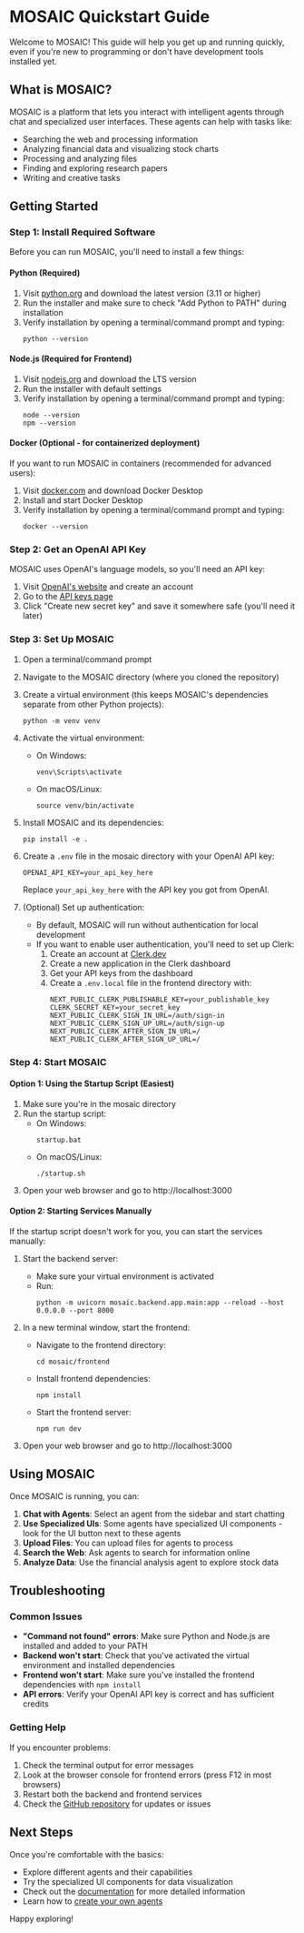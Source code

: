 # MOSAIC Quickstart Guide

Welcome to MOSAIC! This guide will help you get up and running quickly, even if you're new to programming or don't have development tools installed yet.

## What is MOSAIC?

MOSAIC is a platform that lets you interact with intelligent agents through chat and specialized user interfaces. These agents can help with tasks like:

- Searching the web and processing information
- Analyzing financial data and visualizing stock charts
- Processing and analyzing files
- Finding and exploring research papers
- Writing and creative tasks

## Getting Started

### Step 1: Install Required Software

Before you can run MOSAIC, you'll need to install a few things:

#### Python (Required)

1. Visit [python.org](https://www.python.org/downloads/) and download the latest version (3.11 or higher)
2. Run the installer and make sure to check "Add Python to PATH" during installation
3. Verify installation by opening a terminal/command prompt and typing:
   ```
   python --version
   ```

#### Node.js (Required for Frontend)

1. Visit [nodejs.org](https://nodejs.org/) and download the LTS version
2. Run the installer with default settings
3. Verify installation by opening a terminal/command prompt and typing:
   ```
   node --version
   npm --version
   ```

#### Docker (Optional - for containerized deployment)

If you want to run MOSAIC in containers (recommended for advanced users):
1. Visit [docker.com](https://www.docker.com/products/docker-desktop/) and download Docker Desktop
2. Install and start Docker Desktop
3. Verify installation by opening a terminal/command prompt and typing:
   ```
   docker --version
   ```

### Step 2: Get an OpenAI API Key

MOSAIC uses OpenAI's language models, so you'll need an API key:

1. Visit [OpenAI's website](https://platform.openai.com/signup) and create an account
2. Go to the [API keys page](https://platform.openai.com/api-keys)
3. Click "Create new secret key" and save it somewhere safe (you'll need it later)

### Step 3: Set Up MOSAIC

1. Open a terminal/command prompt
2. Navigate to the MOSAIC directory (where you cloned the repository)
3. Create a virtual environment (this keeps MOSAIC's dependencies separate from other Python projects):
   ```
   python -m venv venv
   ```
4. Activate the virtual environment:
   - On Windows:
     ```
     venv\Scripts\activate
     ```
   - On macOS/Linux:
     ```
     source venv/bin/activate
     ```
5. Install MOSAIC and its dependencies:
   ```
   pip install -e .
   ```
6. Create a `.env` file in the mosaic directory with your OpenAI API key:
   ```
   OPENAI_API_KEY=your_api_key_here
   ```
   Replace `your_api_key_here` with the API key you got from OpenAI.

7. (Optional) Set up authentication:
   - By default, MOSAIC will run without authentication for local development
   - If you want to enable user authentication, you'll need to set up Clerk:
     1. Create an account at [Clerk.dev](https://clerk.dev)
     2. Create a new application in the Clerk dashboard
     3. Get your API keys from the dashboard
     4. Create a `.env.local` file in the frontend directory with:
        ```
        NEXT_PUBLIC_CLERK_PUBLISHABLE_KEY=your_publishable_key
        CLERK_SECRET_KEY=your_secret_key
        NEXT_PUBLIC_CLERK_SIGN_IN_URL=/auth/sign-in
        NEXT_PUBLIC_CLERK_SIGN_UP_URL=/auth/sign-up
        NEXT_PUBLIC_CLERK_AFTER_SIGN_IN_URL=/
        NEXT_PUBLIC_CLERK_AFTER_SIGN_UP_URL=/
        ```

### Step 4: Start MOSAIC

#### Option 1: Using the Startup Script (Easiest)

1. Make sure you're in the mosaic directory
2. Run the startup script:
   - On Windows:
     ```
     startup.bat
     ```
   - On macOS/Linux:
     ```
     ./startup.sh
     ```
3. Open your web browser and go to http://localhost:3000

#### Option 2: Starting Services Manually

If the startup script doesn't work for you, you can start the services manually:

1. Start the backend server:
   - Make sure your virtual environment is activated
   - Run:
     ```
     python -m uvicorn mosaic.backend.app.main:app --reload --host 0.0.0.0 --port 8000
     ```

2. In a new terminal window, start the frontend:
   - Navigate to the frontend directory:
     ```
     cd mosaic/frontend
     ```
   - Install frontend dependencies:
     ```
     npm install
     ```
   - Start the frontend server:
     ```
     npm run dev
     ```

3. Open your web browser and go to http://localhost:3000

## Using MOSAIC

Once MOSAIC is running, you can:

1. **Chat with Agents**: Select an agent from the sidebar and start chatting
2. **Use Specialized UIs**: Some agents have specialized UI components - look for the UI button next to these agents
3. **Upload Files**: You can upload files for agents to process
4. **Search the Web**: Ask agents to search for information online
5. **Analyze Data**: Use the financial analysis agent to explore stock data

## Troubleshooting

### Common Issues

- **"Command not found" errors**: Make sure Python and Node.js are installed and added to your PATH
- **Backend won't start**: Check that you've activated the virtual environment and installed dependencies
- **Frontend won't start**: Make sure you've installed the frontend dependencies with `npm install`
- **API errors**: Verify your OpenAI API key is correct and has sufficient credits

### Getting Help

If you encounter problems:

1. Check the terminal output for error messages
2. Look at the browser console for frontend errors (press F12 in most browsers)
3. Restart both the backend and frontend services
4. Check the [GitHub repository](https://github.com/yourusername/mosaic) for updates or issues

## Next Steps

Once you're comfortable with the basics:

- Explore different agents and their capabilities
- Try the specialized UI components for data visualization
- Check out the [documentation](README.md) for more detailed information
- Learn how to [create your own agents](backend/agents/CREATING_AGENTS.md)

Happy exploring!
